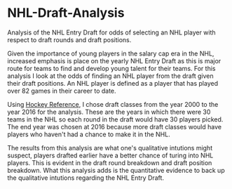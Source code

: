 # NHL-Draft-Analysis
Analysis of the NHL Entry Draft for odds of selecting an NHL player with respect to draft rounds and draft positions.

Given the importance of young players in the salary cap era in the NHL, increased emphasis is place on the yearly NHL Entry Draft as this is major route for teams to find and develop young talent for their teams. For this analysis  I look at the odds of finding an NHL player from the draft given their draft positions. An NHL player is defined as a player that has played over 82 games in their career to date. 

Using [Hockey Reference](https://www.hockey-reference.com), I chose draft classes from the year 2000 to the year 2016 for the analysis. These are the years in which there were 30 teams in the NHL so each round in the draft would have 30 players picked. The end year was chosen at 2016 because more draft classes would have players who haven't had a chance to make it in the NHL.

The results from this analysis are what one's qualitative intutions might suspect, players drafted earlier have a better chance of turing into NHL players. This is evident in the draft round breakdown and draft position breakdown. What this analysis adds is the quantitative evidence to back up the qualitative intutions regarding the NHL Entry Draft.

